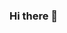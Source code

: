 ### Hi there 👋

<!--
**Dengsy0516/Dengsy0516** is a ✨ _special_ ✨ repository because its `README.md` (this file) appears on your GitHub profile.

Here are some ideas to get you started:

 1.自我介绍
   * 兴趣爱好
        跑步、健身、打游戏，目前正在培养练字的兴趣。爱好各种各样的美食，喜欢去尝试不同风味的美食，目标是将全世界感兴趣的美食都吃个遍。
   * 学习经历
        目前在备考雅思，想前往香港就读Data Science等相关专业研究生、、
   * 生活经历
        目前身陷睡觉吃饭上课图书馆吃饭睡觉莫比乌斯环中

2.软工5问
   * 如何高效地学习《软件工程》？
   * 如何更好地控制或预防软件项目的错误？
   * 当软件项目发生错误较多，修改成本较多，是否应该暂时不修改一些比较不重要的错误？
   * 开发软件项目时候应该如何在"项目搭建"和"代码编写"之间分配时间、精力等资源？
   *学完软件工程能对我产生哪些显著的影响？

3.收获目标
   * 掌握《软件工程》的思想、方法。
   * 能利用《软件工程》的思想、方法高效经济地搭建软件项目。
   * 能摸索出几套适合自己在不同条件下的"软件过程"。
-->

